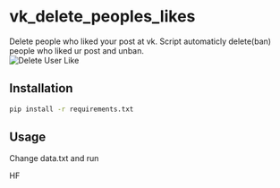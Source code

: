 # vk_delete_peoples_likes
Delete people who liked your post at vk. Script automaticly delete(ban) people who liked ur post and unban.  
![Delete User Like](https://i.imgur.com/xj2obfo.png)

## Installation

```bash
pip install -r requirements.txt
```
## Usage
  Change data.txt and run
  

HF

